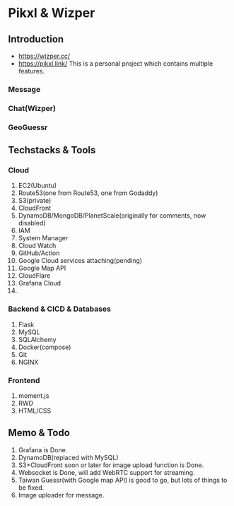 # Pikxl & Wizper
## Introduction
* https://wizper.cc/
* https://pikxl.link/
This is a personal project which contains multiple features.
### Message

### Chat(Wizper)

### GeoGuessr

## Techstacks & Tools
### Cloud
1. EC2(Ubuntu)
2. Route53(one from Route53, one from Godaddy)
3. S3(private)
4. CloudFront
5. DynamoDB/MongoDB/PlanetScale(originally for comments, now disabled)
6. IAM
7. System Manager
8. Cloud Watch
9. GitHub/Action
10. Google Cloud services attaching(pending)
11. Google Map API
12. CloudFlare
13. Grafana Cloud
14. 

### Backend & CICD & Databases
1. Flask
2. MySQL
3. SQLAlchemy
4. Docker(compose)
5. Git
6. NGINX


### Frontend
1. moment.js
2. RWD
3. HTML/CSS


## Memo & Todo
1. Grafana is Done.
2. DynamoDB(replaced with MySQL)
3. S3+CloudFront soon or later for image upload function is Done.
4. Websocket is Done, will add WebRTC support for streaming.
5. Taiwan Guessr(with Google map API) is good to go, but lots of things to be fixed.
6. Image uploader for message.


